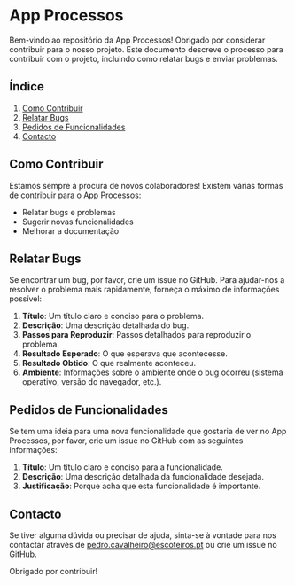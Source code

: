 # App Processos

Bem-vindo ao repositório da App Processos! Obrigado por considerar contribuir para o nosso projeto. Este documento descreve o processo para contribuir com o projeto, incluindo como relatar bugs e enviar problemas.

## Índice

1. [Como Contribuir](#como-contribuir)
2. [Relatar Bugs](#relatar-bugs)
3. [Pedidos de Funcionalidades](#pedidos-de-funcionalidades)
4. [Contacto](#contacto)

## Como Contribuir

Estamos sempre à procura de novos colaboradores! Existem várias formas de contribuir para o App Processos:

- Relatar bugs e problemas
- Sugerir novas funcionalidades
- Melhorar a documentação

## Relatar Bugs

Se encontrar um bug, por favor, crie um issue no GitHub. Para ajudar-nos a resolver o problema mais rapidamente, forneça o máximo de informações possível:

1. **Título**: Um título claro e conciso para o problema.
2. **Descrição**: Uma descrição detalhada do bug.
3. **Passos para Reproduzir**: Passos detalhados para reproduzir o problema.
4. **Resultado Esperado**: O que esperava que acontecesse.
5. **Resultado Obtido**: O que realmente aconteceu.
6. **Ambiente**: Informações sobre o ambiente onde o bug ocorreu (sistema operativo, versão do navegador, etc.).

## Pedidos de Funcionalidades

Se tem uma ideia para uma nova funcionalidade que gostaria de ver no App Processos, por favor, crie um issue no GitHub com as seguintes informações:

1. **Título**: Um título claro e conciso para a funcionalidade.
2. **Descrição**: Uma descrição detalhada da funcionalidade desejada.
3. **Justificação**: Porque acha que esta funcionalidade é importante.

## Contacto

Se tiver alguma dúvida ou precisar de ajuda, sinta-se à vontade para nos contactar através de pedro.cavalheiro@escoteiros.pt ou crie um issue no GitHub.

Obrigado por contribuir!
